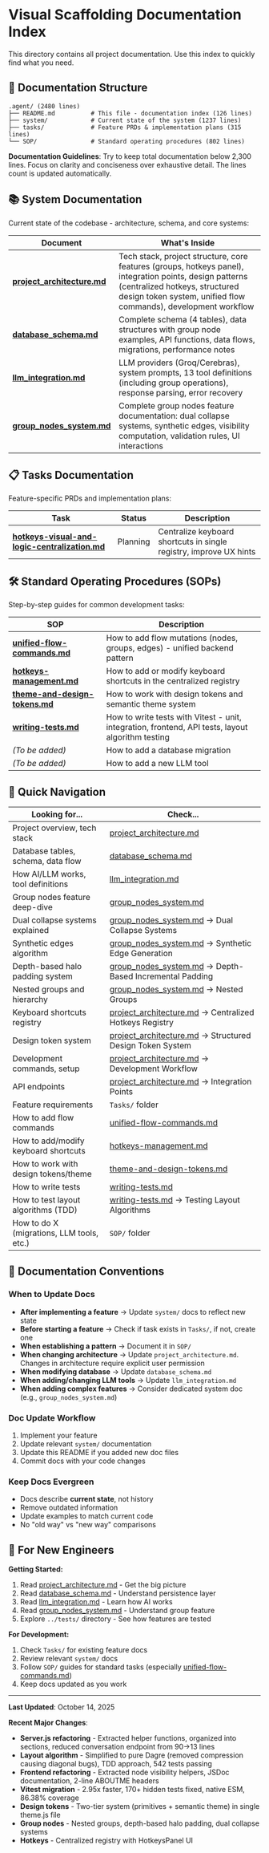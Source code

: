 # Visual Scaffolding Documentation Index

This directory contains all project documentation. Use this index to quickly find what you need.

## 📁 Documentation Structure

```
.agent/ (2480 lines)
├── README.md          # This file - documentation index (126 lines)
├── system/            # Current state of the system (1237 lines)
├── tasks/             # Feature PRDs & implementation plans (315 lines)
└── SOP/               # Standard operating procedures (802 lines)
```

**Documentation Guidelines**: Try to keep total documentation below 2,300 lines. Focus on clarity and conciseness over exhaustive detail. The lines count is updated automatically.

## 📚 System Documentation

Current state of the codebase - architecture, schema, and core systems:

| Document | What's Inside |
|----------|---------------|
| **[project_architecture.md](./system/project_architecture.md)** | Tech stack, project structure, core features (groups, hotkeys panel), integration points, design patterns (centralized hotkeys, structured design token system, unified flow commands), development workflow |
| **[database_schema.md](./system/database_schema.md)** | Complete schema (4 tables), data structures with group node examples, API functions, data flows, migrations, performance notes |
| **[llm_integration.md](./system/llm_integration.md)** | LLM providers (Groq/Cerebras), system prompts, 13 tool definitions (including group operations), response parsing, error recovery |
| **[group_nodes_system.md](./system/group_nodes_system.md)** | Complete group nodes feature documentation: dual collapse systems, synthetic edges, visibility computation, validation rules, UI interactions |

## 📋 Tasks Documentation

Feature-specific PRDs and implementation plans:

| Task | Status | Description |
|------|--------|-------------|
| **[hotkeys-visual-and-logic-centralization.md](./Tasks/hotkeys-visual-and-logic-centralization.md)** | Planning | Centralize keyboard shortcuts in single registry, improve UX hints |

## 🛠️ Standard Operating Procedures (SOPs)

Step-by-step guides for common development tasks:

| SOP | Description |
|-----|-------------|
| **[unified-flow-commands.md](./SOP/unified-flow-commands.md)** | How to add flow mutations (nodes, groups, edges) - unified backend pattern |
| **[hotkeys-management.md](./SOP/hotkeys-management.md)** | How to add or modify keyboard shortcuts in the centralized registry |
| **[theme-and-design-tokens.md](./SOP/theme-and-design-tokens.md)** | How to work with design tokens and semantic theme system |
| **[writing-tests.md](./SOP/writing-tests.md)** | How to write tests with Vitest - unit, integration, frontend, API tests, layout algorithm testing |
| *(To be added)* | How to add a database migration |
| *(To be added)* | How to add a new LLM tool |

## 🧭 Quick Navigation

**Looking for...** | **Check...**
---|---
Project overview, tech stack | [project_architecture.md](./system/project_architecture.md)
Database tables, schema, data flow | [database_schema.md](./system/database_schema.md)
How AI/LLM works, tool definitions | [llm_integration.md](./system/llm_integration.md)
Group nodes feature deep-dive | [group_nodes_system.md](./system/group_nodes_system.md)
Dual collapse systems explained | [group_nodes_system.md](./system/group_nodes_system.md) → Dual Collapse Systems
Synthetic edges algorithm | [group_nodes_system.md](./system/group_nodes_system.md) → Synthetic Edge Generation
Depth-based halo padding system | [group_nodes_system.md](./system/group_nodes_system.md) → Depth-Based Incremental Padding
Nested groups and hierarchy | [group_nodes_system.md](./system/group_nodes_system.md) → Nested Groups
Keyboard shortcuts registry | [project_architecture.md](./system/project_architecture.md) → Centralized Hotkeys Registry
Design token system | [project_architecture.md](./system/project_architecture.md) → Structured Design Token System
Development commands, setup | [project_architecture.md](./system/project_architecture.md) → Development Workflow
API endpoints | [project_architecture.md](./system/project_architecture.md) → Integration Points
Feature requirements | `Tasks/` folder
How to add flow commands | [unified-flow-commands.md](./SOP/unified-flow-commands.md)
How to add/modify keyboard shortcuts | [hotkeys-management.md](./SOP/hotkeys-management.md)
How to work with design tokens/theme | [theme-and-design-tokens.md](./SOP/theme-and-design-tokens.md)
How to write tests | [writing-tests.md](./SOP/writing-tests.md)
How to test layout algorithms (TDD) | [writing-tests.md](./SOP/writing-tests.md) → Testing Layout Algorithms
How to do X (migrations, LLM tools, etc.) | `SOP/` folder

## 📝 Documentation Conventions

### When to Update Docs

- **After implementing a feature** → Update `system/` docs to reflect new state
- **Before starting a feature** → Check if task exists in `Tasks/`, if not, create one
- **When establishing a pattern** → Document it in `SOP/`
- **When changing architecture** → Update `project_architecture.md`. Changes in architecture require explicit user permission
- **When modifying database** → Update `database_schema.md`
- **When adding/changing LLM tools** → Update `llm_integration.md`
- **When adding complex features** → Consider dedicated system doc (e.g., `group_nodes_system.md`)

### Doc Update Workflow

1. Implement your feature
2. Update relevant `system/` documentation
3. Update this README if you added new doc files
4. Commit docs with your code changes

### Keep Docs Evergreen

- Docs describe **current state**, not history
- Remove outdated information
- Update examples to match current code
- No "old way" vs "new way" comparisons

## 🎯 For New Engineers

**Getting Started:**
1. Read [project_architecture.md](./system/project_architecture.md) - Get the big picture
2. Read [database_schema.md](./system/database_schema.md) - Understand persistence layer
3. Read [llm_integration.md](./system/llm_integration.md) - Learn how AI works
4. Read [group_nodes_system.md](./system/group_nodes_system.md) - Understand group feature
5. Explore `../tests/` directory - See how features are tested

**For Development:**
1. Check `Tasks/` for existing feature docs
2. Review relevant `system/` docs
3. Follow `SOP/` guides for standard tasks (especially [unified-flow-commands.md](./SOP/unified-flow-commands.md))
4. Keep docs updated as you work

---

**Last Updated**: October 14, 2025

**Recent Major Changes**:
- **Server.js refactoring** - Extracted helper functions, organized into sections, reduced conversation endpoint from 90→13 lines
- **Layout algorithm** - Simplified to pure Dagre (removed compression causing diagonal bugs), TDD approach, 542 tests passing
- **Frontend refactoring** - Extracted node visibility helpers, JSDoc documentation, 2-line ABOUTME headers
- **Vitest migration** - 2.95x faster, 170+ hidden tests fixed, native ESM, 86.38% coverage
- **Design tokens** - Two-tier system (primitives + semantic theme) in single theme.js file
- **Group nodes** - Nested groups, depth-based halo padding, dual collapse systems
- **Hotkeys** - Centralized registry with HotkeysPanel UI
